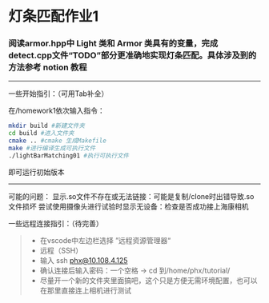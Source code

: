 # 灯条匹配作业1

### 阅读armor.hpp中 Light 类和 Armor 类具有的变量，完成detect.cpp文件“TODO”部分更准确地实现灯条匹配。具体涉及到的方法参考 notion 教程


------

一些开始指引：（可用Tab补全）

在/homework1依次输入指令：
```bash
mkdir build #新建文件夹
cd build #进入文件夹
cmake .. #cmake 生成Makefile
make #进行编译生成可执行文件
./lightBarMatching01 #执行可执行文件
```
即可运行初始版本

------

可能的问题：
显示.so文件不存在或无法链接：可能是复制/clone时出错导致.so文件损坏
尝试使用摄像头进行试验时显示无设备：检查是否成功接上海康相机

一些远程连接指引：（待完善）
> + 在vscode中左边栏选择 ”远程资源管理器“ 
> + 远程（SSH） 
> + 输入 ssh [phx@10.108.4.125](mailto:phx@10.108.4.125) 
> + 确认连接后输入密码：一个空格 -> cd 到/home/phx/tutorial/
> + 尽量开一个新的文件夹里面搞吧，这个只是方便无需环境配置，也可以在那里直接连上相机进行测试
> 

